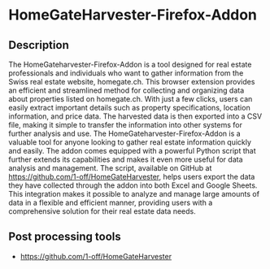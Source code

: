 # HomeGateHarvester-Firefox-Addon
## Description

The HomeGateharvester-Firefox-Addon is a tool designed for real estate professionals and individuals who want to gather information from the Swiss real estate website, homegate.ch. This browser extension provides an efficient and streamlined method for collecting and organizing data about properties listed on homegate.ch. With just a few clicks, users can easily extract important details such as property specifications, location information, and price data. The harvested data is then exported into a CSV file, making it simple to transfer the information into other systems for further analysis and use. The HomeGateharvester-Firefox-Addon is a valuable tool for anyone looking to gather real estate information quickly and easily. The addon comes equipped with a powerful Python script that further extends its capabilities and makes it even more useful for data analysis and management. The script, available on GitHub at https://github.com/1-off/HomeGateHarvester, helps users export the data they have collected through the addon into both Excel and Google Sheets. This integration makes it possible to analyze and manage large amounts of data in a flexible and efficient manner, providing users with a comprehensive solution for their real estate data needs.

## Post processing tools
- https://github.com/1-off/HomeGateHarvester
